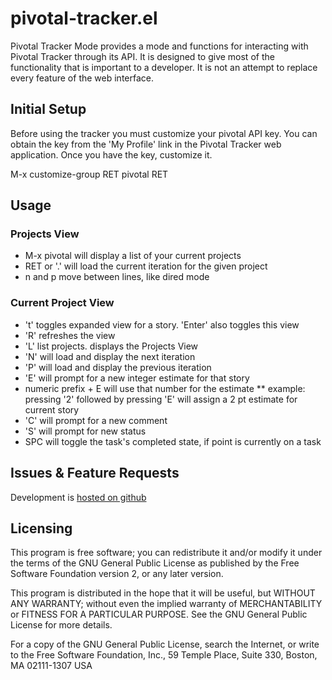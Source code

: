 # pivotal-tracker.el

Pivotal Tracker Mode provides a mode and functions for interacting with Pivotal Tracker through its API.
It is designed to give most of the functionality that is important to a developer.
It is not an attempt to replace every feature of the web interface.

## Initial Setup

Before using the tracker you must customize your pivotal API key.
You can obtain the key from the 'My Profile' link in the Pivotal Tracker
web application. Once you have the key, customize it.

  M-x customize-group RET pivotal RET

## Usage

### Projects View

* M-x pivotal will display a list of your current projects
* RET or '.' will load the current iteration for the given project
* n and p move between lines, like dired mode

### Current Project View

* 't' toggles expanded view for a story. 'Enter' also toggles this view
* 'R' refreshes the view
* 'L' list projects. displays the Projects View
* 'N' will load and display the next iteration
* 'P' will load and display the previous iteration
* 'E' will prompt for a new integer estimate for that story
* numeric prefix + E will use that number for the estimate
**  example: pressing '2' followed by pressing 'E' will assign a 2 pt estimate for current story
* 'C' will prompt for a new comment
* 'S' will prompt for new status
* SPC will toggle the task's completed state, if point is currently on a task

## Issues & Feature Requests

Development is [hosted on github](https://github.com/jxa/pivotal-tracker)

## Licensing

This program is free software; you can redistribute it and/or
modify it under the terms of the GNU General Public License as
published by the Free Software Foundation version 2, or any later version.

This program is distributed in the hope that it will be useful, but
WITHOUT ANY WARRANTY; without even the implied warranty of
MERCHANTABILITY or FITNESS FOR A PARTICULAR PURPOSE.  See the GNU
General Public License for more details.

For a copy of the GNU General Public License, search the Internet,
or write to the Free Software Foundation, Inc., 59 Temple Place,
Suite 330, Boston, MA 02111-1307 USA

